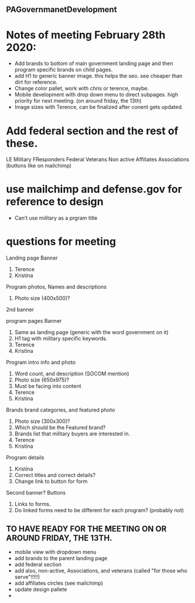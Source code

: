 ## PAGovernmanetDevelopment

# Notes of meeting February 28th 2020:

* Add brands to bottom of main government landing page and then program specific brands on child pages.
* add H1 to generic banner image. this helps the seo. see cheaper than dirt for reference.
* Change color pallet, work with chris or terence, maybe.
* Mobile development with drop down menu to direct subpages. high priority for next meeting. (on around friday, the 13th)
* Image sizes with Terence, can be finalized after conent gets updated. 

#  Add federal section and the rest of these.
LE
Military
FResponders
Federal
Veterans
Non active
Affiliates
Associations (buttons like on mailchimp)

# use mailchimp and defense.gov for reference to design

* Can’t use military as a prgram title

# questions for meeting

Landing page 
Banner 
1.	Terence
2.	Kristina

Program photos, Names and descriptions
1.	Photo size (400x500)?

2nd banner

program pages
Banner
1.	Same as landing page (generic with the word government on it)
2.	H1 tag with military specific keywords.
3.	Terence
4.	Kristina

Program intro info and photo
1.	Word count, and description (SOCOM mention)
2.	Photo size (650x975)?
3.	Must be facing into content
4.	Terence
5.	Kristina

Brands brand categories, and featured photo
1.	Photo size (300x300)?
2.	Which should be the Featured brand?
3.	Brands list that military buyers are interested in. 
4.	Terence
5.	Kristina

Program details 
1.	Kristina
2.	Correct titles and correct details?
3.	Change link to button for form

Second banner?
Buttons
1.	Links to forms. 
2.	Do linked forms need to be different for each program? (probably not)

## TO HAVE READY FOR THE MEETING ON OR AROUND FRIDAY, THE 13TH.

* mobile view with dropdown menu
* add brands to the parent landing page
* add federal section
* add also, non-active, Associations, and veterans (called "for those who serve"!!!!!)
* add affiliates circles (see mailchimp)
* update design pallete
* 


